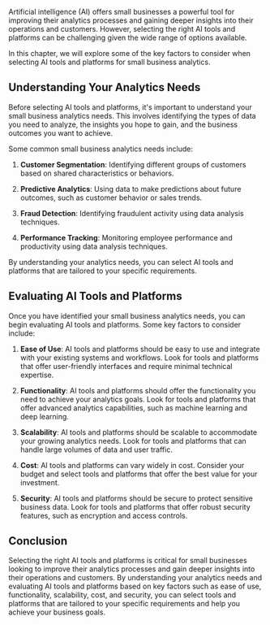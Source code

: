 
Artificial intelligence (AI) offers small businesses a powerful tool for improving their analytics processes and gaining deeper insights into their operations and customers. However, selecting the right AI tools and platforms can be challenging given the wide range of options available.

In this chapter, we will explore some of the key factors to consider when selecting AI tools and platforms for small business analytics.

Understanding Your Analytics Needs
----------------------------------

Before selecting AI tools and platforms, it's important to understand your small business analytics needs. This involves identifying the types of data you need to analyze, the insights you hope to gain, and the business outcomes you want to achieve.

Some common small business analytics needs include:

1. **Customer Segmentation**: Identifying different groups of customers based on shared characteristics or behaviors.

2. **Predictive Analytics**: Using data to make predictions about future outcomes, such as customer behavior or sales trends.

3. **Fraud Detection**: Identifying fraudulent activity using data analysis techniques.

4. **Performance Tracking**: Monitoring employee performance and productivity using data analysis techniques.

By understanding your analytics needs, you can select AI tools and platforms that are tailored to your specific requirements.

Evaluating AI Tools and Platforms
---------------------------------

Once you have identified your small business analytics needs, you can begin evaluating AI tools and platforms. Some key factors to consider include:

1. **Ease of Use**: AI tools and platforms should be easy to use and integrate with your existing systems and workflows. Look for tools and platforms that offer user-friendly interfaces and require minimal technical expertise.

2. **Functionality**: AI tools and platforms should offer the functionality you need to achieve your analytics goals. Look for tools and platforms that offer advanced analytics capabilities, such as machine learning and deep learning.

3. **Scalability**: AI tools and platforms should be scalable to accommodate your growing analytics needs. Look for tools and platforms that can handle large volumes of data and user traffic.

4. **Cost**: AI tools and platforms can vary widely in cost. Consider your budget and select tools and platforms that offer the best value for your investment.

5. **Security**: AI tools and platforms should be secure to protect sensitive business data. Look for tools and platforms that offer robust security features, such as encryption and access controls.

Conclusion
----------

Selecting the right AI tools and platforms is critical for small businesses looking to improve their analytics processes and gain deeper insights into their operations and customers. By understanding your analytics needs and evaluating AI tools and platforms based on key factors such as ease of use, functionality, scalability, cost, and security, you can select tools and platforms that are tailored to your specific requirements and help you achieve your business goals.
